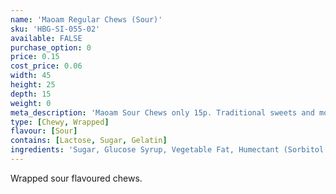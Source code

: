 ```yaml
---
name: 'Maoam Regular Chews (Sour)'
sku: 'HBG-SI-055-02'
available: FALSE
purchase_option: 0
price: 0.15
cost_price: 0.06
width: 45
height: 25
depth: 15
weight: 0
meta_description: 'Maoam Sour Chews only 15p. Traditional sweets and more at Humbugs Confectionery Store. Specialists in satisfying your sweet tooth!'
type: [Chewy, Wrapped]
flavour: [Sour]
contains: [Lactose, Sugar, Gelatin]
ingredients: 'Sugar, Glucose Syrup, Vegetable Fat, Humectant (Sorbitol Syrup), Citric Acid, Gelatine. Flavouring:'
---
```

Wrapped sour flavoured chews.